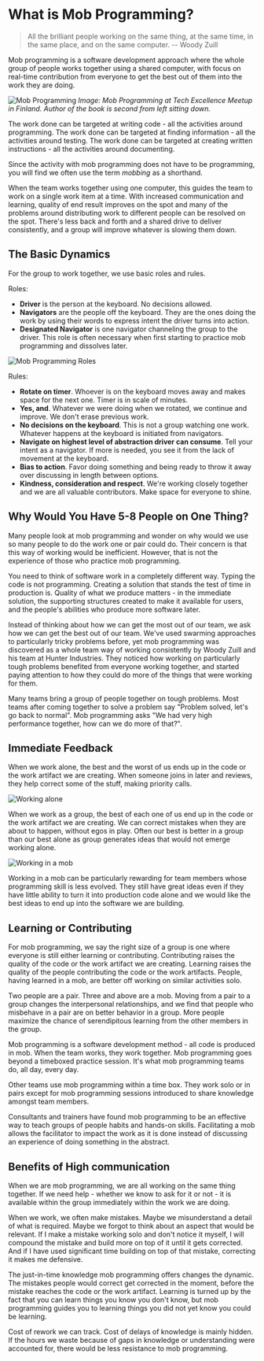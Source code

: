 # What is Mob Programming?

> All the brilliant people working on the same thing, at the same time, in the same place, and on the same computer. -- Woody Zuill

Mob programming is a software development approach where the whole group of people works together using a shared computer, with focus on real-time contribution from everyone to get the best out of them into the work they are doing.

![Mob Programming](images/MobProgramming.jpg)
*Image: Mob Programming at Tech Excellence Meetup in Finland. Author of the book is second from left sitting down.*

The work done can be targeted at writing code - all the activities around programming. The work done can be targeted at finding information - all the activities around testing. The work done can be targeted at creating written instructions - all the activities around documenting.

Since the activity with mob programming does not have to be programming, you will find we often use the term *mobbing* as a shorthand.

When the team works together using one computer, this guides the team to work on a single work item at a time. With increased communication and learning, quality of end result improves on the spot and many of the problems around distributing work to different people can be resolved on the spot. There's less back and forth and a shared drive to deliver consistently, and a group will improve whatever is slowing them down.

## The Basic Dynamics

For the group to work together, we use basic roles and rules.

Roles:

* **Driver** is the person at the keyboard. No decisions allowed.
* **Navigators** are the people off the keyboard. They are the ones doing the work by using their words to express intent the driver turns into action.
* **Designated Navigator** is one navigator channeling the group to the driver. This role is often necessary when first starting to practice mob programming and dissolves later.

![Mob Programming Roles](images/MobRoles.jpg)

Rules:

* **Rotate on timer**. Whoever is on the keyboard moves away and makes space for the next one. Timer is in scale of minutes.
* **Yes, and**. Whatever we were doing when we rotated, we continue and improve. We don't erase previous work.
* **No decisions on the keyboard**. This is not a group watching one work. Whatever happens at the keyboard is initiated from navigators.
* **Navigate on highest level of abstraction driver can consume**. Tell your intent as a navigator. If more is needed, you see it from the lack of movement at the keyboard.
* **Bias to action**. Favor doing something and being ready to throw it away over discussing in length between options.
* **Kindness, consideration and respect**. We're working closely together and we are all valuable contributors. Make space for everyone to shine.

## Why Would You Have 5-8 People on One Thing?

Many people look at mob programming and wonder on why would we use so many people to do the work one or pair could do. Their concern is that this way of working would be inefficient. However, that is not the experience of those who practice mob programming.

You need to think of software work in a completely different way. Typing the code is not programming. Creating a solution that stands the test of time in production is. Quality of what we produce matters - in the immediate solution, the supporting structures created to make it available for users, and the people's abilities who produce more software later.

Instead of thinking about how we can get the most out of our team, we ask how we can get the best out of our team. We've used swarming approaches to particularly tricky problems before, yet mob programming was discovered as a whole team way of working consistently by Woody Zuill and his team at Hunter Industries. They noticed how working on particularly tough problems benefited from everyone working together, and started paying attention to how they could do more of the things that were working for them.

Many teams bring a group of people together on tough problems. Most teams after coming together to solve a problem say "Problem solved, let's go back to normal". Mob programming asks "We had very high performance together, how can we do more of that?".

## Immediate Feedback

When we work alone, the best and the worst of us ends up in the code or the work artifact we are creating. When someone joins in later and reviews, they help correct some of the stuff, making priority calls.

![Working alone](images/solo.jpg)

When we work as a group, the best of each one of us end up in the code or the work artifact we are creating. We can correct mistakes when they are about to happen, without egos in play. Often our best is better in a group than our best alone as group generates ideas that would not emerge working alone.

![Working in a mob](images/mob.jpg)

Working in a mob can be particularly rewarding for team members whose programming skill is less evolved. They still have great ideas even if they have little ability to turn it into production code alone and we would like the best ideas to end up into the software we are building.

## Learning or Contributing

For mob programming, we say the right size of a group is one where everyone is still either learning or contributing. Contributing raises the quality of the code or the work artifact we are creating. Learning raises the quality of the people contributing the code or the work artifacts. People, having learned in a mob, are better off working on similar activities solo.

Two people are a pair. Three and above are a mob. Moving from a pair to a group changes the interpersonal relationships, and we find that people who misbehave in a pair are on better behavior in a group. More people maximize the chance of serendipitous learning from the other members in the group.

Mob programming is a software development method - all code is produced in mob. When the team works, they work together. Mob programming goes beyond a timeboxed practice session. It's what mob programming teams do, all day, every day.

Other teams use mob programming within a time box. They work solo or in pairs except for mob programming sessions introduced to share knowledge amongst team members.

Consultants and trainers have found mob programming to be an effective way to teach groups of people habits and hands-on skills. Facilitating a mob allows the facilitator to impact the work as it is done instead of discussing an experience of doing something in the abstract.

## Benefits of High communication

When we are mob programming, we are all working on the same thing together. If we need help - whether we know to ask for it or not - it is available within the group immediately within the work we are doing.

When we work, we often make mistakes. Maybe we misunderstand a detail of what is required. Maybe we forgot to think about an aspect that would be relevant. If I make a mistake working solo and don't notice it myself, I will compound the mistake and build more on top of it until it gets corrected. And if I have used significant time building on top of that mistake, correcting it makes me defensive.

The just-in-time knowledge mob programming offers changes the dynamic. The mistakes people would correct get corrected in the moment, before the mistake reaches the code or the work artifact. Learning is turned up by the fact that you can learn things you know you don't know, but mob programming guides you to learning things you did not yet know you could be learning.

Cost of rework we can track. Cost of delays of knowledge is mainly hidden. If the hours we waste because of gaps in knowledge or understanding were accounted for, there would be less resistance to mob programming.
